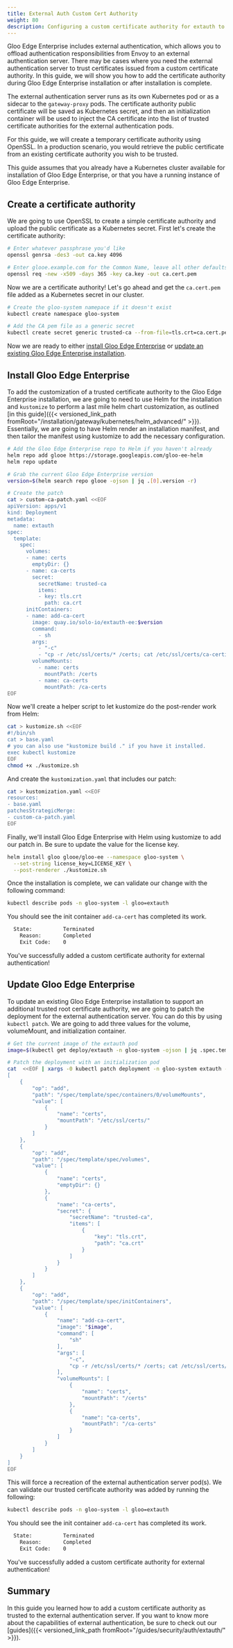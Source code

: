 ```yaml
---
title: External Auth Custom Cert Authority
weight: 80
description: Configuring a custom certificate authority for extauth to use.
---
```


Gloo Edge Enterprise includes external authentication, which allows you to offload authentication responsibilities from Envoy to an external authentication server. There may be cases where you need the external authentication server to trust certificates issued from a custom certificate authority. In this guide, we will show you how to add the certificate authority during Gloo Edge Enterprise installation or after installation is complete.

The external authentication server runs as its own Kubernetes pod or as a sidecar to the `gateway-proxy` pods. The certificate authority public certificate will be saved as Kubernetes secret, and then an initialization container will be used to inject the CA certificate into the list of trusted certificate authorities for the external authentication pods. 

For this guide, we will create a temporary certificate authority using OpenSSL. In a production scenario, you would retrieve the public certificate from an existing certificate authority you wish to be trusted.

This guide assumes that you already have a Kubernetes cluster available for installation of Gloo Edge Enterprise, or that you have a running instance of Gloo Edge Enterprise.

## Create a certificate authority

We are going to use OpenSSL to create a simple certificate authority and upload the public certificate as a Kubernetes secret. First let's create the certificate authority:

```bash
# Enter whatever passphrase you'd like
openssl genrsa -des3 -out ca.key 4096

# Enter glooe.example.com for the Common Name, leave all other defaults
openssl req -new -x509 -days 365 -key ca.key -out ca.cert.pem
```

Now we are a certificate authority! Let's go ahead and get the `ca.cert.pem` file added as a Kubernetes secret in our cluster.

```bash
# Create the gloo-system namepace if it doesn't exist
kubectl create namespace gloo-system

# Add the CA pem file as a generic secret
kubectl create secret generic trusted-ca --from-file=tls.crt=ca.cert.pem -n gloo-system
```

Now we are ready to either [install Gloo Edge Enterprise](#install-gloo-edge-enterprise) or [update an existing Gloo Edge Enterprise installation](#update-gloo-edge-enterprise).

## Install Gloo Edge Enterprise

To add the customization of a trusted certificate authority to the Gloo Edge Enterprise installation, we are going to need to use Helm for the installation and `kustomize` to perform a last mile helm chart customization, as outlined [in this guide]({{< versioned_link_path fromRoot="/installation/gateway/kubernetes/helm_advanced/" >}}). Essentially, we are going to have Helm render an installation manifest, and then tailor the manifest using kustomize to add the necessary configuration.

```bash
# Add the Gloo Edge Enterprise repo to Helm if you haven't already
helm repo add glooe https://storage.googleapis.com/gloo-ee-helm
helm repo update

# Grab the current Gloo Edge Enterprise version
version=$(helm search repo glooe -ojson | jq .[0].version -r)

# Create the patch
cat > custom-ca-patch.yaml <<EOF
apiVersion: apps/v1
kind: Deployment
metadata:
  name: extauth
spec:
  template:
    spec:
      volumes:
      - name: certs
        emptyDir: {}
      - name: ca-certs
        secret:
          secretName: trusted-ca
          items:
          - key: tls.crt
            path: ca.crt
      initContainers:
      - name: add-ca-cert
        image: quay.io/solo-io/extauth-ee:$version
        command:
          - sh
        args:
          - "-c"
          - "cp -r /etc/ssl/certs/* /certs; cat /etc/ssl/certs/ca-certificates.crt /ca-certs/ca.crt > /certs/ca-certificates.crt"
        volumeMounts:
          - name: certs
            mountPath: /certs
          - name: ca-certs
            mountPath: /ca-certs
EOF
```

Now we'll create a helper script to let kustomize do the post-render work from Helm:

```bash
cat > kustomize.sh <<EOF
#!/bin/sh
cat > base.yaml
# you can also use "kustomize build ." if you have it installed.
exec kubectl kustomize
EOF
chmod +x ./kustomize.sh
```

And create the `kustomization.yaml` that includes our patch:

```bash
cat > kustomization.yaml <<EOF
resources:
- base.yaml
patchesStrategicMerge:
- custom-ca-patch.yaml
EOF
```

Finally, we'll install Gloo Edge Enterprise with Helm using kustomize to add our patch in. Be sure to update the value for the license key.

```bash
helm install gloo glooe/gloo-ee --namespace gloo-system \
  --set-string license_key=LICENSE_KEY \
  --post-renderer ./kustomize.sh
```

Once the installation is complete, we can validate our change with the following command:

```bash
kubectl describe pods -n gloo-system -l gloo=extauth
```

You should see the init container `add-ca-cert` has completed its work.

```bash
  State:          Terminated
    Reason:       Completed
    Exit Code:    0
```

You've successfully added a custom certificate authority for external authentication!

## Update Gloo Edge Enterprise

To update an existing Gloo Edge Enterprise installation to support an additional trusted root certificate authority, we are going to patch the deployment for the external authentication server. You can do this by using `kubectl patch`. We are going to add three values for the volume, volumeMount, and initialization container.

```bash
# Get the current image of the extauth pod
image=$(kubectl get deploy/extauth -n gloo-system -ojson | jq .spec.template.spec.containers[0].image -r)

# Patch the deployment with an initialization pod
cat  <<EOF | xargs -0 kubectl patch deployment -n gloo-system extauth --type='json' -p
[
    {
        "op": "add",
        "path": "/spec/template/spec/containers/0/volumeMounts",
        "value": [
            {
                "name": "certs",
                "mountPath": "/etc/ssl/certs/"
            }
        ]
    },
    {
        "op": "add",
        "path": "/spec/template/spec/volumes",
        "value": [
            {
                "name": "certs",
                "emptyDir": {}
            },
            {
                "name": "ca-certs",
                "secret": {
                    "secretName": "trusted-ca",
                    "items": [
                        {
                            "key": "tls.crt",
                            "path": "ca.crt"
                        }
                    ]
                }
            }
        ]
    },
    {
        "op": "add",
        "path": "/spec/template/spec/initContainers",
        "value": [
            {
                "name": "add-ca-cert",
                "image": "$image",
                "command": [
                    "sh"
                ],
                "args": [
                    "-c",
                    "cp -r /etc/ssl/certs/* /certs; cat /etc/ssl/certs/ca-certificates.crt /ca-certs/ca.crt > /certs/ca-certificates.crt"
                ],
                "volumeMounts": [
                    {
                        "name": "certs",
                        "mountPath": "/certs"
                    },
                    {
                        "name": "ca-certs",
                        "mountPath": "/ca-certs"
                    }
                ]
            }
        ]
    }
]
EOF

```

This will force a recreation of the external authentication server pod(s). We can validate our trusted certificate authority was added by running the following:

```bash
kubectl describe pods -n gloo-system -l gloo=extauth
```

You should see the init container `add-ca-cert` has completed its work.

```bash
  State:          Terminated
    Reason:       Completed
    Exit Code:    0
```

You've successfully added a custom certificate authority for external authentication!

## Summary

In this guide you learned how to add a custom certificate authority as trusted to the external authentication server. If you want to know more about the capabilities of external authentication, be sure to check out our [guides]({{< versioned_link_path fromRoot="/guides/security/auth/extauth/" >}}).